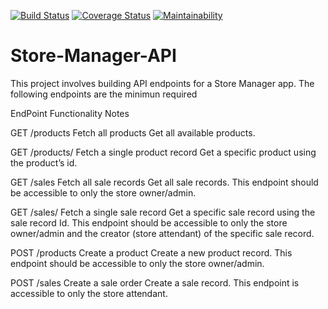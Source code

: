 [![Build Status](https://travis-ci.com/PaulinhoNdegwa/Store-Manager-API.svg?branch=develop)](https://travis-ci.com/PaulinhoNdegwa/Store-Manager-API)
[![Coverage Status](https://coveralls.io/repos/github/PaulinhoNdegwa/Store-Manager-API/badge.svg?branch=develop)](https://coveralls.io/github/PaulinhoNdegwa/Store-Manager-API?branch=develop)
[![Maintainability](https://api.codeclimate.com/v1/badges/8cfedb70e884468b7496/maintainability)](https://codeclimate.com/github/PaulinhoNdegwa/Store-Manager-API/maintainability)

# Store-Manager-API


This project involves building API endpoints for a Store Manager app. The following endpoints are the minimun required

EndPoint	Functionality	Notes

GET /products	Fetch all products	Get all available products.

GET /products/<productId>	Fetch a single product record	Get a specific product using the product’s id.
  
GET /sales	Fetch all sale records	Get all sale records. This endpoint should be accessible to only the store owner/admin.

GET /sales/<saleId>	Fetch a single sale record	Get a specific sale record using the sale record Id. This endpoint should be accessible to only the store owner/admin and the creator (store attendant) of the specific sale record.
  
POST /products	Create a product	Create a new product record. This endpoint should be accessible to only the store owner/admin.

POST /sales	Create a sale order	Create a sale record. This endpoint is accessible to only the store attendant.
